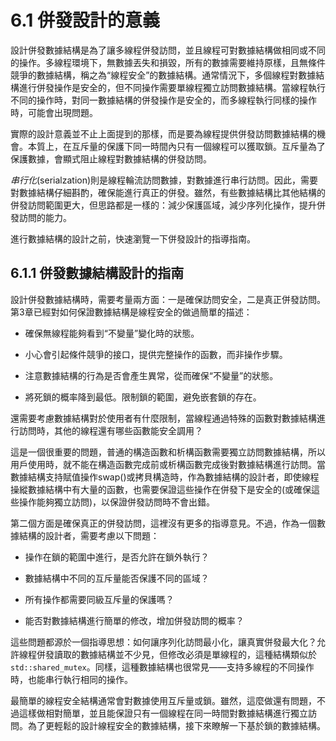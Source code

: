 # 6.1 併發設計的意義 

設計併發數據結構是為了讓多線程併發訪問，並且線程可對數據結構做相同或不同的操作。多線程環境下，無數據丟失和損毀，所有的數據需要維持原樣，且無條件競爭的數據結構，稱之為“線程安全”的數據結構。通常情況下，多個線程對數據結構進行併發操作是安全的，但不同操作需要單線程獨立訪問數據結構。當線程執行不同的操作時，對同一數據結構的併發操作是安全的，而多線程執行同樣的操作時，可能會出現問題。

實際的設計意義並不止上面提到的那樣，而是要為線程提供併發訪問數據結構的機會。本質上，在互斥量的保護下同一時間內只有一個線程可以獲取鎖。互斥量為了保護數據，會顯式阻止線程對數據結構的併發訪問。

*串行化*(serialzation)則是線程輪流訪問數據，對數據進行串行訪問。因此，需要對數據結構仔細斟酌，確保能進行真正的併發。雖然，有些數據結構比其他結構的併發訪問範圍更大，但思路都是一樣的：減少保護區域，減少序列化操作，提升併發訪問的能力。

進行數據結構的設計之前，快速瀏覽一下併發設計的指導指南。

## 6.1.1 併發數據結構設計的指南

設計併發數據結構時，需要考量兩方面：一是確保訪問安全，二是真正併發訪問。第3章已經對如何保證數據結構是線程安全的做過簡單的描述：

- 確保無線程能夠看到“不變量”變化時的狀態。

- 小心會引起條件競爭的接口，提供完整操作的函數，而非操作步驟。

- 注意數據結構的行為是否會產生異常，從而確保“不變量”的狀態。

- 將死鎖的概率降到最低。限制鎖的範圍，避免嵌套鎖的存在。

還需要考慮數據結構對於使用者有什麼限制，當線程通過特殊的函數對數據結構進行訪問時，其他的線程還有哪些函數能安全調用？

這是一個很重要的問題，普通的構造函數和析構函數需要獨立訪問數據結構，所以用戶使用時，就不能在構造函數完成前或析構函數完成後對數據結構進行訪問。當數據結構支持賦值操作swap()或拷貝構造時，作為數據結構的設計者，即使線程操縱數據結構中有大量的函數，也需要保證這些操作在併發下是安全的(或確保這些操作能夠獨立訪問)，以保證併發訪問時不會出錯。

第二個方面是確保真正的併發訪問，這裡沒有更多的指導意見。不過，作為一個數據結構的設計者，需要考慮以下問題：

- 操作在鎖的範圍中進行，是否允許在鎖外執行？

- 數據結構中不同的互斥量能否保護不同的區域？

- 所有操作都需要同級互斥量的保護嗎？

- 能否對數據結構進行簡單的修改，增加併發訪問的概率？

這些問題都源於一個指導思想：如何讓序列化訪問最小化，讓真實併發最大化？允許線程併發讀取的數據結構並不少見，但修改必須是單線程的，這種結構類似於`std::shared_mutex`。同樣，這種數據結構也很常見——支持多線程的不同操作時，也能串行執行相同的操作。

最簡單的線程安全結構通常會對數據使用互斥量或鎖。雖然，這麼做還有問題，不過這樣做相對簡單，並且能保證只有一個線程在同一時間對數據結構進行獨立訪問。為了更輕鬆的設計線程安全的數據結構，接下來瞭解一下基於鎖的數據結構。

